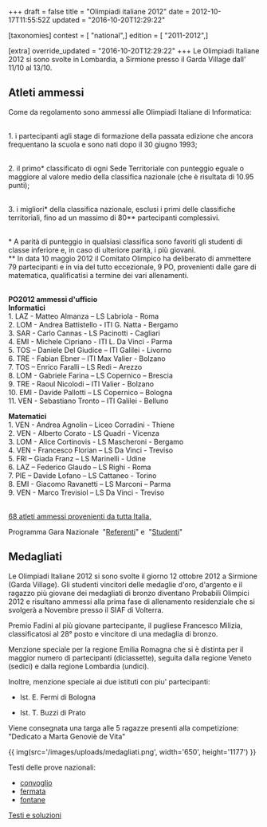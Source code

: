 +++
draft = false
title = "Olimpiadi italiane 2012"
date = 2012-10-17T11:55:52Z
updated = "2016-10-20T12:29:22"

[taxonomies]
contest = [ "national",]
edition = [ "2011-2012",]

[extra]
override_updated = "2016-10-20T12:29:22"
+++
Le Olimpiadi Italiane 2012 si sono svolte in Lombardia, a Sirmione presso il Garda Village dall' 11/10 al 13/10.

## Atleti ammessi

Come da regolamento sono ammessi alle Olimpiadi Italiane di Informatica:

<br/> 1. i partecipanti agli stage di formazione della passata edizione che ancora frequentano la scuola e sono nati dopo il 30 giugno 1993;

<br/> 2. il primo\* classificato di ogni Sede Territoriale con punteggio eguale o maggiore al valore medio della classifica nazionale (che è risultata di 10.95 punti);

<br/> 3. i migliori\* della classifica nazionale, esclusi i primi delle classifiche territoriali, fino ad un massimo di 80\*\* partecipanti complessivi.

<br/> \* A parità di punteggio in qualsiasi classifica sono favoriti gli studenti di classe inferiore e, in caso di ulteriore parità, i più giovani.<br/> \*\* In data 10 maggio 2012 il Comitato Olimpico ha deliberato di ammettere 79 partecipanti e in via del tutto eccezionale, 9 PO, provenienti dalle gare di matematica, qualificatisi a termine dei vari allenamenti.

**<br/> PO2012 ammessi d'ufficio<br/> Informatici**<br/> 1. LAZ - Matteo Almanza – LS Labriola - Roma<br/> 2. LOM - Andrea Battistello - ITI G. Natta - Bergamo<br/> 3. SAR - Carlo Cannas - LS Pacinotti - Cagliari<br/> 4. EMI - Michele Cipriano - ITI L. Da Vinci - Parma<br/> 5. TOS – Daniele Del Giudice – ITI Galilei - Livorno<br/> 6. TRE - Fabian Ebner – ITI Max Valier - Bolzano<br/> 7. TOS – Enrico Faralli – LS Redi – Arezzo<br/> 8. LOM - Gabriele Farina – LS Copernico – Brescia<br/> 9. TRE - Raoul Nicolodi – ITI Valier - Bolzano<br/> 10. EMI - Davide Pallotti – LS Copernico – Bologna<br/> 11. VEN - Sebastiano Tronto – ITI Galilei - Belluno

**Matematici**<br/> 1. VEN - Andrea Agnolin – Liceo Corradini - Thiene<br/> 2. VEN - Alberto Corato - LS Quadri - Vicenza<br/> 3. LOM - Alice Cortinovis - LS Mascheroni - Bergamo<br/> 4. VEN - Francesco Florian – LS Da Vinci - Treviso<br/> 5. FRI – Giada Franz – LS Marinelli - Udine<br/> 6. LAZ – Federico Glaudo – LS Righi - Roma<br/> 7. PIE – Davide Lofano – LS Cattaneo - Torino<br/> 8. EMI - Giacomo Ravanetti – LS Marconi – Parma<br/> 9. VEN - Marco Trevisiol – LS Da Vinci - Treviso

<br/>[68 atleti ammessi provenienti da tutta Italia](/oldsite/124/atleti%20ammessi%20-%20definitiva.xls)[.](/oldsite/124/atleti%20ammessi.xls)

Programma Gara Nazionale  "[Referenti](http://backup.olimpiadi-informatica.it/files/OII-Programma%20referenti.pdf)" e  "[Studenti](http://backup.olimpiadi-informatica.it/files/OII-Programma%20studenti.pdf)"

## Medagliati

Le Olimpiadi Italiane 2012 si sono svolte il giorno 12 ottobre 2012 a Sirmione (Garda Village). Gli studenti vincitori delle medaglie d'oro, d'argento e il ragazzo più giovane dei medagliati di bronzo diventano Probabili Olimpici 2012 e risultano ammessi alla prima fase di allenamento residenziale che si svolgerà a Novembre presso il SIAF di Volterra.

Premio Fadini al più giovane partecipante, il pugliese Francesco Milizia, classificatosi al 28° posto e vincitore di una medaglia di bronzo.

Menzione speciale per la regione Emilia Romagna che si è distinta per il maggior numero di partecipanti (diciassette), seguita dalla regione Veneto (sedici) e dalla regione Lombardia (undici).

Inoltre, menzione speciale ai due istituti con piu' partecipanti:

- Ist. E. Fermi di Bologna

- Ist. T. Buzzi di Prato

Viene consegnata una targa alle 5 ragazze presenti alla competizione: "Dedicato a Marta Genoviè de Vita"

{{ img(src='/images/uploads/medagliati.png', width='650', height='1177') }}

Testi delle prove nazionali:

- [convoglio](http://backup.olimpiadi-informatica.it/files/convoglio.pdf)
- [fermata](http://backup.olimpiadi-informatica.it/files/fermata.pdf)
- [fontane](http://backup.olimpiadi-informatica.it/files/fontane.pdf)

[Testi e soluzioni](http://backup.olimpiadi-informatica.it/files/testi%20e%20soluzioni_OII%202012.pdf)
